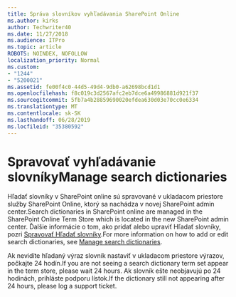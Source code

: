 ```yaml
---
title: Správa slovníkov vyhľadávania SharePoint Online
ms.author: kirks
author: Techwriter40
ms.date: 11/27/2018
ms.audience: ITPro
ms.topic: article
ROBOTS: NOINDEX, NOFOLLOW
localization_priority: Normal
ms.custom:
- "1244"
- "5200021"
ms.assetid: fe00f4c0-44d5-49d4-9db0-a62698bcd1d1
ms.openlocfilehash: f8c019c3d2567afc2eb7dce6a49986881d921f37
ms.sourcegitcommit: 5fb7a4b28859690020efdea630d03e70cc0e6334
ms.translationtype: MT
ms.contentlocale: sk-SK
ms.lasthandoff: 06/28/2019
ms.locfileid: "35380592"
---
```

# <a name="manage-search-dictionaries"></a><span data-ttu-id="0b4c2-102">Spravovať vyhľadávanie slovníky</span><span class="sxs-lookup"><span data-stu-id="0b4c2-102">Manage search dictionaries</span></span>

<span data-ttu-id="0b4c2-103">Hľadať slovníky v SharePoint online sú spravované v ukladacom priestore služby SharePoint Online, ktorý sa nachádza v novej SharePoint admin center.</span><span class="sxs-lookup"><span data-stu-id="0b4c2-103">Search dictionaries in SharePoint online are managed in the SharePoint Online Term Store which is located in the new SharePoint admin center.</span></span> <span data-ttu-id="0b4c2-104">Ďalšie informácie o tom, ako pridať alebo upraviť Hľadať slovníky, pozri [Spravovať Hľadať slovníky](https://go.microsoft.com/fwlink/?linkid=2044669&amp;clcid=0x409).</span><span class="sxs-lookup"><span data-stu-id="0b4c2-104">For more information on how to add or edit search dictionaries, see [Manage search dictionaries](https://go.microsoft.com/fwlink/?linkid=2044669&amp;clcid=0x409).</span></span>
  
<span data-ttu-id="0b4c2-105">Ak nevidíte hľadaný výraz slovník nastaviť v ukladacom priestore výrazov, počkajte 24 hodín.</span><span class="sxs-lookup"><span data-stu-id="0b4c2-105">If you are not seeing a search dictionary term set appear in the term store, please wait 24 hours.</span></span> <span data-ttu-id="0b4c2-106">Ak slovník ešte neobjavujú po 24 hodinách, prihláste podporu lístok.</span><span class="sxs-lookup"><span data-stu-id="0b4c2-106">If the dictionary still not appearing after 24 hours, please log a support ticket.</span></span>
  